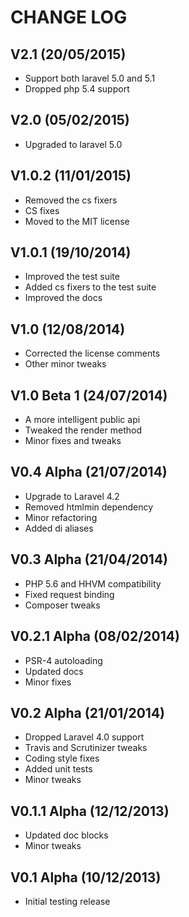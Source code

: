 CHANGE LOG
==========


## V2.1 (20/05/2015)

* Support both laravel 5.0 and 5.1
* Dropped php 5.4 support


## V2.0 (05/02/2015)

* Upgraded to laravel 5.0


## V1.0.2 (11/01/2015)

* Removed the cs fixers
* CS fixes
* Moved to the MIT license


## V1.0.1 (19/10/2014)

* Improved the test suite
* Added cs fixers to the test suite
* Improved the docs


## V1.0 (12/08/2014)

* Corrected the license comments
* Other minor tweaks


## V1.0 Beta 1 (24/07/2014)

* A more intelligent public api
* Tweaked the render method
* Minor fixes and tweaks


## V0.4 Alpha (21/07/2014)

* Upgrade to Laravel 4.2
* Removed htmlmin dependency
* Minor refactoring
* Added di aliases


## V0.3 Alpha (21/04/2014)

* PHP 5.6 and HHVM compatibility
* Fixed request binding
* Composer tweaks


## V0.2.1 Alpha (08/02/2014)

* PSR-4 autoloading
* Updated docs
* Minor fixes


## V0.2 Alpha (21/01/2014)

* Dropped Laravel 4.0 support
* Travis and Scrutinizer tweaks
* Coding style fixes
* Added unit tests
* Minor tweaks


## V0.1.1 Alpha (12/12/2013)

* Updated doc blocks
* Minor tweaks


## V0.1 Alpha (10/12/2013)

* Initial testing release
